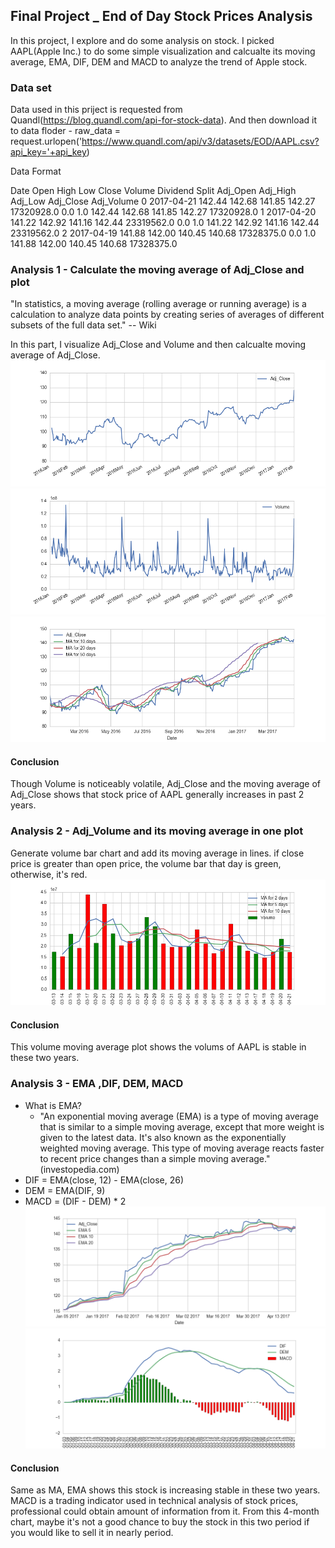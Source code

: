 
## Final Project _ End of Day Stock Prices Analysis
In this project, I explore and do some analysis on stock. I picked AAPL(Apple Inc.) to do some simple visualization and calcualte its moving average, EMA, DIF, DEM and MACD to analyze the trend of Apple stock.

### Data set
Data used in this priject is requested from Quandl(https://blog.quandl.com/api-for-stock-data). And then download it to data floder
    - raw_data = request.urlopen('https://www.quandl.com/api/v3/datasets/EOD/AAPL.csv?api_key='+api_key)

Data Format

Date	Open	High	Low	Close	Volume	Dividend	Split	Adj_Open	Adj_High	Adj_Low	Adj_Close	Adj_Volume
0	2017-04-21	142.44	142.68	141.85	142.27	17320928.0	0.0	1.0	142.44	142.68	141.85	142.27	17320928.0
1	2017-04-20	141.22	142.92	141.16	142.44	23319562.0	0.0	1.0	141.22	142.92	141.16	142.44	23319562.0
2	2017-04-19	141.88	142.00	140.45	140.68	17328375.0	0.0	1.0	141.88	142.00	140.45	140.68	17328375.0

### Analysis 1 - Calculate the moving average of Adj_Close and plot
"In statistics, a moving average (rolling average or running average) is a calculation to analyze data points by creating series of averages of different subsets of the full data set." -- Wiki

In this part, I visualize Adj_Close and Volume and then calcualte moving average of Adj_Close.
![alt](https://github.com/leileih/Hu_Leilei_Spring2017/blob/master/final/analysis/ana_1_output/Adj_Close.png?raw=true)
![alt](https://github.com/leileih/Hu_Leilei_Spring2017/blob/master/final/analysis/ana_1_output/Volume.png?raw=true)
![alt](https://github.com/leileih/Hu_Leilei_Spring2017/blob/master/final/analysis/ana_1_output/moving_average.png?raw=true)

#### Conclusion
Though Volume is noticeably volatile, Adj_Close and the moving average of Adj_Close shows that stock price of AAPL generally increases in past 2 years.

### Analysis 2 - Adj_Volume and its moving average in one plot
   Generate volume bar chart and add its moving average in lines. if close price is greater than open price, the volume bar that day is green, otherwise, it's red.
![alt](https://github.com/leileih/Hu_Leilei_Spring2017/blob/master/final/analysis/ana_2_output/volume+moving_average.png?raw=true)

#### Conclusion
This volume moving average plot shows the volums of AAPL is stable in these two years.

### Analysis 3 - EMA ,DIF, DEM, MACD
- What is EMA?
    - "An exponential moving average (EMA) is a type of moving average that is similar to a simple moving average, except that more weight is given to the latest data. It's also known as the exponentially weighted moving average. This type of moving average reacts faster to recent price changes than a simple moving average."(investopedia.com)
- DIF = EMA(close, 12) - EMA(close, 26)
- DEM = EMA(DIF, 9)
- MACD = (DIF - DEM) * 2
![alt](https://github.com/leileih/Hu_Leilei_Spring2017/blob/master/final/analysis/ana_3_output/EMA.png?raw=true)
![alt](https://github.com/leileih/Hu_Leilei_Spring2017/blob/master/final/analysis/ana_3_output/DIF+DEM+MACD.png?raw=true)

#### Conclusion
Same as MA, EMA shows this stock is increasing stable in these two years.
MACD is a trading indicator used in technical analysis of stock prices, professional could obtain amount of information from it. From this 4-month chart, maybe it's not a good chance to buy the stock in this two period if you would like to sell it in nearly period.


```python

```


```python

```


```python

```


```python

```


```python

```


```python

```


```python

```
